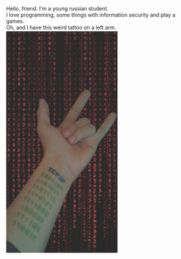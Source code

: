 Hello, friend. I'm a young russian student.  
I love programming, some things with information security and play a games.  
Oh, and I have this weird tattoo on a left arm.  
<img src="https://github.com/GloryToMoon/GloryToMoon/blob/main/index.jpeg" width="300">
